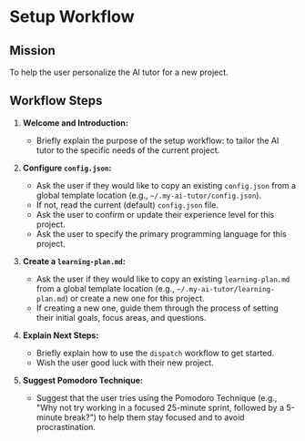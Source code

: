 # Setup Workflow

## Mission

To help the user personalize the AI tutor for a new project.

## Workflow Steps

1.  **Welcome and Introduction:**
    *   Briefly explain the purpose of the setup workflow: to tailor the AI tutor to the specific needs of the current project.

2.  **Configure `config.json`:**
    *   Ask the user if they would like to copy an existing `config.json` from a global template location (e.g., `~/.my-ai-tutor/config.json`).
    *   If not, read the current (default) `config.json` file.
    *   Ask the user to confirm or update their experience level for this project.
    *   Ask the user to specify the primary programming language for this project.

3.  **Create a `learning-plan.md`:**
    *   Ask the user if they would like to copy an existing `learning-plan.md` from a global template location (e.g., `~/.my-ai-tutor/learning-plan.md`) or create a new one for this project.
    *   If creating a new one, guide them through the process of setting their initial goals, focus areas, and questions.

4.  **Explain Next Steps:**
    *   Briefly explain how to use the `dispatch` workflow to get started.
    *   Wish the user good luck with their new project.

5.  **Suggest Pomodoro Technique:**
    *   Suggest that the user tries using the Pomodoro Technique (e.g., "Why not try working in a focused 25-minute sprint, followed by a 5-minute break?") to help them stay focused and to avoid procrastination.
